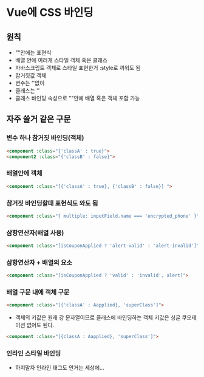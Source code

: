 # Vue에 CSS 바인딩

## 원칙

- ""안에는 표현식
- 배열 안에 여러개 스타일 객체 혹은 클래스
- 자바스크립트 객체로 스타일 표현한거 :style로 끼워도 됨
- 참거짓값 객체
- 변수는 ''없이
- 클래스는 ''
- 클래스 바인딩 속성으로 ""안에 배열 혹은 객체 포함 가능

## 자주 쓸거 같은 구문

### 변수 하나 참거짓 바인딩(객체)

```html
<component :class="{'classA' : true}">
<component2 :class="{'classB' : false}">
```

### 배열안에 객체

```html
<component :class="[{'classA' : true}, {'classB' : false}] ">
```

### 참거짓 바인딩할때 표현식도 와도 됨

```html
<component :class="{ multiple: inputField.name === 'encrypted_phone' }">
```

### 삼항연산자(배열 사용)

```html
<component :class="[isCouponApplied ? 'alert-valid' : 'alert-invalid']">
```

### 삼항연산자 + 배열의 요소

```html
<component :class="[isCouponApplied ? 'valid' : 'invalid', alert]">
```

### 배열 구문 내에 객체 구문

```html
<component :class="[{'classA' : Aapplied}, 'superClass']">
```

- 객체의 키값은 원래 걍 문자열이므로 클래스에 바인딩하는 객체 키값은 싱글 쿠오테이션 없어도 된다.

```html
<component :class="[{classA : Aapplied}, 'superClass']">
```

### 인라인 스타일 바인딩

- 하지말자 인라인 태그도 안거는 세상에...